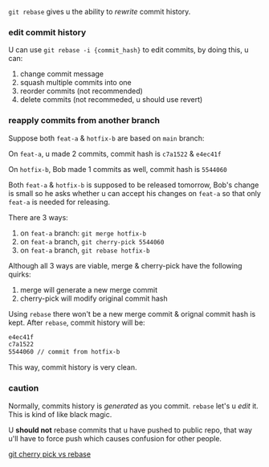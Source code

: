 `git rebase` gives u the ability to *rewrite* commit history.

### edit commit history

U can use `git rebase -i {commit_hash}` to edit commits, by doing this, u can:

1. change commit message
2. squash multiple commits into one
3. reorder commits (not recommended)
4. delete commits (not recommeded, u should use revert)


### reapply commits from another branch

Suppose both `feat-a` & `hotfix-b` are based on `main` branch:

On `feat-a`, u made 2 commits, commit hash is `c7a1522` & `e4ec41f`

On `hotfix-b`, Bob made 1 commits as well, commit hash is `5544060`

Both `feat-a` & `hotfix-b` is supposed to be released tomorrow, Bob's change is small so he asks whether u can accept his changes on `feat-a` so that only `feat-a` is needed for releasing.

There are 3 ways:

1. on `feat-a` branch: `git merge hotfix-b` 
2. on `feat-a` branch, `git cherry-pick 5544060`
3. on `feat-a` branch, `git rebase hotfix-b`

Although all 3 ways are viable, merge & cherry-pick have the following quirks:

1. merge will generate a new merge commit
2. cherry-pick will modify original commit hash

Using `rebase` there won't be a new merge commit & orignal commit hash is kept. After `rebase`, commit history will be:

```markdown
e4ec41f
c7a1522
5544060 // commit from hotfix-b
```

This way, commit history is very clean.

### caution

Normally, commits history is *generated* as you commit. `rebase` let's u *edit* it. This is kind of like black magic.

U **should not** rebase commits that u have pushed to public repo, that way u'll have to force push which causes confusion for other people.


[git cherry pick vs rebase](https://stackoverflow.com/questions/11835948/git-cherry-pick-vs-rebase)
